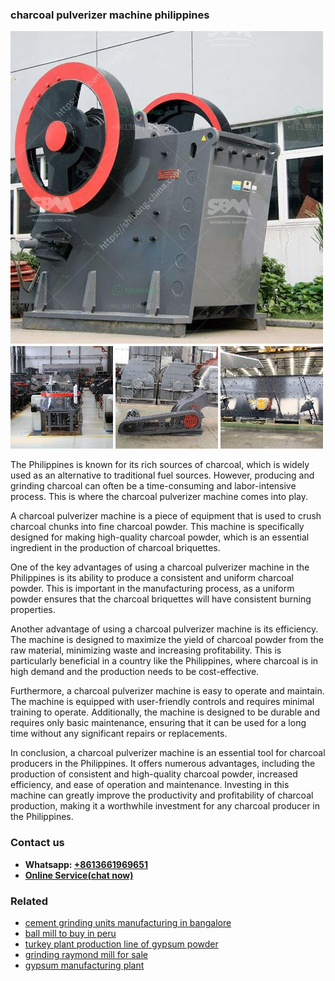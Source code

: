<h3>charcoal pulverizer machine philippines</h3><img src='1706767923.jpg' alt=''><p>The Philippines is known for its rich sources of charcoal, which is widely used as an alternative to traditional fuel sources. However, producing and grinding charcoal can often be a time-consuming and labor-intensive process. This is where the charcoal pulverizer machine comes into play.</p><p>A charcoal pulverizer machine is a piece of equipment that is used to crush charcoal chunks into fine charcoal powder. This machine is specifically designed for making high-quality charcoal powder, which is an essential ingredient in the production of charcoal briquettes.</p><p>One of the key advantages of using a charcoal pulverizer machine in the Philippines is its ability to produce a consistent and uniform charcoal powder. This is important in the manufacturing process, as a uniform powder ensures that the charcoal briquettes will have consistent burning properties.</p><p>Another advantage of using a charcoal pulverizer machine is its efficiency. The machine is designed to maximize the yield of charcoal powder from the raw material, minimizing waste and increasing profitability. This is particularly beneficial in a country like the Philippines, where charcoal is in high demand and the production needs to be cost-effective.</p><p>Furthermore, a charcoal pulverizer machine is easy to operate and maintain. The machine is equipped with user-friendly controls and requires minimal training to operate. Additionally, the machine is designed to be durable and requires only basic maintenance, ensuring that it can be used for a long time without any significant repairs or replacements.</p><p>In conclusion, a charcoal pulverizer machine is an essential tool for charcoal producers in the Philippines. It offers numerous advantages, including the production of consistent and high-quality charcoal powder, increased efficiency, and ease of operation and maintenance. Investing in this machine can greatly improve the productivity and profitability of charcoal production, making it a worthwhile investment for any charcoal producer in the Philippines.</p><h3>Contact us</h3><ul><li><strong>Whatsapp:&nbsp;<a href="https://wa.me/8613661969651">+8613661969651</a></strong></li><li><a href="https://swt.shibang-china.com/?git&amp;zhl&amp;charcoal pulverizer machine philippines"><strong>Online Service(chat now)</strong></a></li></ul><h3>Related</h3><ul><li><a href='cement grinding units manufacturing in bangalore.md'>cement grinding units manufacturing in bangalore</a></li><li><a href='ball mill to buy in peru.md'>ball mill to buy in peru</a></li><li><a href='turkey plant production line of gypsum powder.md'>turkey plant production line of gypsum powder</a></li><li><a href='grinding raymond mill for sale.md'>grinding raymond mill for sale</a></li><li><a href='gypsum manufacturing plant.md'>gypsum manufacturing plant</a></li></ul>